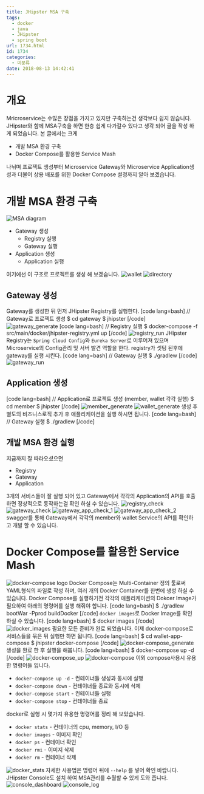 ```yaml
---
title: JHipster MSA 구축
tags:
  - docker
  - java
  - JHipster
  - spring boot
url: 1734.html
id: 1734
categories:
  - 미분류
date: 2018-08-13 14:42:41
---
```


개요
==

Mricroservice는 수많은 장점을 가지고 있지만 구축하는건 생각보다 쉽지 않습니다. JHipster와 함께 MSA구축을 하면 한층 쉽게 다가갈수 있다고 생각 되어 글을 작성 하게 되었습니다. 본 글에서는 크게

*   개발 MSA 환경 구축
*   Docker Compose를 활용한 Service Mash

나뉘며 프로젝트 생성부터 Microservice Gateway와 Microservice Application생성과 더불어 상용 배포를 위한 Docker Compose 설정까지 알아 보겠습니다.

개발 MSA 환경 구축
============

![MSA diagram](https://www.jhipster.tech/images/microservices_architecture_detail.001.png)

*   Gateway 생성
    *   Registry 실행
    *   Gateway 실행
*   Application 생성
    *   Application 실행

여기에선 이 구조로 프로젝트를 생성 해 보겠습니다. ![wallet](https://user-images.githubusercontent.com/6037055/44248354-066b8700-a225-11e8-8303-4049bb6fc16b.png) ![directory](https://user-images.githubusercontent.com/6037055/43988352-c1192640-9d6e-11e8-9723-d77ee7674fb1.png)

Gateway 생성
----------

Gateway를 생성한 뒤 먼저 JHipster Registry를 실행한다. \[code lang=bash\] // Gateway로 프로젝트 생성 $ cd gateway $ jhipster \[/code\] ![gateway_generate](https://user-images.githubusercontent.com/6037055/43988345-bfed690c-9d6e-11e8-9c47-0fb1dd3b1516.png) \[code lang=bash\] // Registry 실행 $ docker-compose -f src/main/docker/jhipster-registry.yml up \[/code\] ![registry_run](https://user-images.githubusercontent.com/6037055/43988350-c0b8cbce-9d6e-11e8-86b4-98b644cfc333.png) JHipster Registry는 `Spring Cloud Config`와 `Eureka Server`로 이루어져 있으며 Microservice의 Config관리 및 서버 발견 역할을 한다. registry가 셋팅 된후에 gateway를 실행 시킨다. \[code lang=bash\] // Gateway 실행 $ ./gradlew \[/code\] ![gateway_run](https://user-images.githubusercontent.com/6037055/43988346-c021a9ba-9d6e-11e8-9ad7-e797411cdbb9.png)

Application 생성
--------------

\[code lang=bash\] // Application로 프로젝트 생성 (member, wallet 각각 실행) $ cd member $ jhipster \[/code\] ![member_generate](https://user-images.githubusercontent.com/6037055/43988348-c05189b4-9d6e-11e8-8b74-86da2dd6425a.png) ![wallet_generate](https://user-images.githubusercontent.com/6037055/43988351-c0eb1688-9d6e-11e8-90e8-0d0a7a825fe9.png) 생성 후 별도의 비즈니스로직 추가 후 애플리케이션을 실행 하시면 됩니다. \[code lang=bash\] // Gateway 실행 $ ./gradlew \[/code\]

개발 MSA 환경 실행
------------

지금까지 잘 따라오셨으면

*   Registry
*   Gateway
*   Application

3개의 서비스들이 잘 실행 되어 있고 Gateway에서 각각의 Application의 API를 호출하면 정상적으로 동작하는걸 확인 하실 수 있습니다. ![registry_check](https://user-images.githubusercontent.com/6037055/43988349-c08271aa-9d6e-11e8-9e30-80feec06d61a.png) ![gateway_check](https://user-images.githubusercontent.com/6037055/43988355-c1a150f6-9d6e-11e8-8c77-b38491c25a79.png) ![gateway_app_check_1](https://user-images.githubusercontent.com/6037055/43988353-c1499aaa-9d6e-11e8-9a1f-ad028fc7361b.png) ![gateway_app_check_2](https://user-images.githubusercontent.com/6037055/43988354-c17b96e0-9d6e-11e8-831e-49487bc1052d.png) swagger를 통해 Gateway에서 각각의 member와 wallet Service의 API를 확인하고 개발 할 수 있습니다.

Docker Compose를 활용한 Service Mash
================================

![docker-compose logo](https://ahea.files.wordpress.com/2018/08/d160f-1jk4vdnsrf6ynab2nyhmsdq.png) Docker Compose는 Multi-Container 정의 툴로써 YAML형식의 파일로 작성 하며, 여러 개의 Docker Container를 한번에 생성 하실 수 있습니다. Docker Compose를 실행하기전 각각의 애플리케이션의 Dokcer Image가 필요하여 아래의 명령어를 실행 해줘야 합니다. \[code lang=bash\] $ ./gradlew bootWar -Pprod buildDocker \[/code\] `docker images`로 Docker Image를 확인 하실 수 있습니다. \[code lang=bash\] $ docker images \[/code\] ![docker_images](https://user-images.githubusercontent.com/6037055/43988576-e06f3f48-9d73-11e8-97e9-42f814005407.png) 필요한 모든 준비가 완료 되었습니다. 이제 docker-compose로 서비스들을 묶은 뒤 실행만 하면 됩니다. \[code lang=bash\] $ cd wallet-app-compose $ jhipster docker-compose \[/code\] ![docker-compose_generate](https://user-images.githubusercontent.com/6037055/43988578-e25a1c4c-9d73-11e8-9d9b-86288ad38cb7.png) 생성을 완료 한 후 실행을 해봅니다. \[code lang=bash\] $ docker-compose up -d \[/code\] ![docker-compose_up](https://user-images.githubusercontent.com/6037055/43988579-e2fdcd2e-9d73-11e8-810f-423e7461d370.png) ![docker-compose](https://user-images.githubusercontent.com/6037055/44254727-a08bf900-a23e-11e8-9a75-167e6ba44e5b.png) 이외 compose사용시 유용한 명령어들 입니다.

*   `docker-compose up -d` \- 컨테이너들 생성과 동시에 실행
*   `docker-compose down` \- 컨테이너들 종료와 동시에 삭제
*   `docker-compose start` \- 컨테이너들 실행
*   `docker-compose stop` \- 컨테이너들 종료

docker로 실행 시 몇가지 유용한 명령어를 정리 해 보았습니다.

*   `docker stats` \- 컨테이너의 cpu, memory, I/O 등
*   `docker images` \- 이미지 확인
*   `docker ps` \- 컨테이너 확인
*   `docker rmi` \- 이미지 삭제
*   `docker rm` \- 컨테이너 삭제

![docker_stats](https://user-images.githubusercontent.com/6037055/43988577-e0bbab3a-9d73-11e8-8d1e-733ba811f815.png) 자세한 사용법은 명령어 뒤에 `--help` 를 넣어 확인 바랍니다. JHipster Console도 설치 하여 MSA관리를 수월할 수 있게 도와 줍니다. ![console_dashboard](https://user-images.githubusercontent.com/6037055/43988583-efa2428a-9d73-11e8-9dcf-a49e5cee3901.png) ![console_log](https://user-images.githubusercontent.com/6037055/43988604-4267cec2-9d74-11e8-94e0-ad09e3a3b3b2.png)